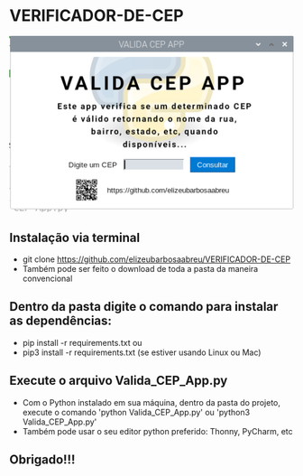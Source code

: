 # VERIFICADOR-DE-CEP

<img src='screenshot.png' />

## Instalação via terminal

* git clone https://github.com/elizeubarbosaabreu/VERIFICADOR-DE-CEP
* Também pode ser feito o download de toda a pasta da maneira convencional

## Dentro da pasta digite o comando para instalar as dependências:
* pip install -r requirements.txt ou
* pip3 install -r requirements.txt (se estiver usando Linux ou Mac)

## Execute o arquivo Valida_CEP_App.py
* Com o Python instalado em sua máquina, dentro da pasta do projeto, execute o comando 'python Valida_CEP_App.py' ou 'python3 Valida_CEP_App.py'
* Também pode usar o seu editor python preferido: Thonny, PyCharm, etc

## Obrigado!!!
